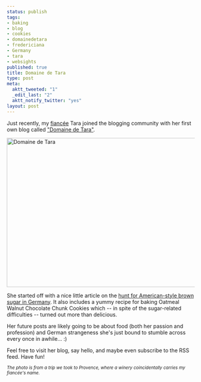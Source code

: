 ```yaml
--- 
status: publish
tags: 
- baking
- blog
- cookies
- domainedetara
- fredericiana
- Germany
- tara
- websights
published: true
title: Domaine de Tara
type: post
meta: 
  aktt_tweeted: "1"
  _edit_last: "2"
  aktt_notify_twitter: "yes"
layout: post
---
```

Just recently, my <a href="http://fredericiana.com/2008/10/26/engaged/">fiancée</a> Tara joined the blogging community with her first own blog called <a href="http://domainedetara.blogspot.com/">"Domaine de Tara"</a>.

<a href="http://domainedetara.blogspot.com/"><img src="http://fredericiana.com/wp-content/uploads/2009/08/domaine-de-tara-533x400.jpg" alt="Domaine de Tara" title="Domaine de Tara" width="533" height="400" class="alignnone size-large wp-image-2365" /></a>

She started off with a nice little article on the <a href="http://domainedetara.blogspot.com/2009/07/brauner-zucker.html">hunt for American-style brown sugar in Germany</a>. It also includes a yummy recipe for baking Oatmeal Walnut Chocolate Chunk Cookies which -- in spite of the sugar-related difficulties -- turned out more than delicious.

Her future posts are likely going to be about food (both her passion and profession) and German strangeness she's just bound to stumble across every once in awhile... :)

Feel free to visit her blog, say hello, and maybe even subscribe to the RSS feed. Have fun!

<small><em>The photo is from a trip we took to Provence, where a winery coincidentally carries my fiancée's name.</em></small>
